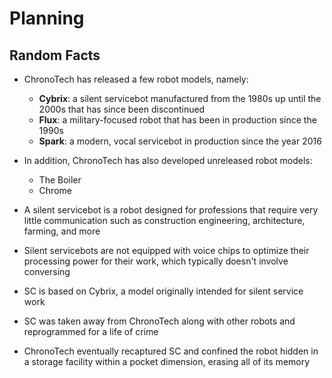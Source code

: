 # Planning

## Random Facts

- ChronoTech has released a few robot models, namely:
    - **Cybrix**: a silent servicebot manufactured from the 1980s up until the
      2000s that has since been discontinued
    - **Flux**: a military-focused robot that has been in production since the
      1990s
    - **Spark**: a modern, vocal servicebot in production since the year 2016

- In addition, ChronoTech has also developed unreleased robot models:
    - The Boiler
    - Chrome

- A silent servicebot is a robot designed for professions that require very
  little communication such as construction engineering, architecture, farming,
  and more
- Silent servicebots are not equipped with voice chips to optimize their
  processing power for their work, which typically doesn't involve conversing

- SC is based on Cybrix, a model originally intended for silent service work
- SC was taken away from ChronoTech along with other robots and reprogrammed
  for a life of crime
- ChronoTech eventually recaptured SC and confined the robot hidden in a
  storage facility within a pocket dimension, erasing all of its memory

